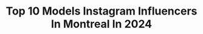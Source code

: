 ---
title: Top 10 Models Instagram Influencers In Montreal In 2024
description: >-
  Find top models Instagram influencers in Montreal in 2024. Most popular hashtags: #model #montreal #ootd #fashion.
platform: Instagram
hits: 40
text_top: Identify the best Instagram accounts on inBeat.
text_bottom: Our platform has 40 Instagram influencers like this in Montreal, Canada for you to collaborate.
profiles:
  - username: "krygerconnor"
    fullname: >-
      Connor Kryger
    bio: >-
      Vancouver 🇨🇦 22 @alaeriaagency Walk with me!
    location: "Canada"
    followers: 2934
    engagement: 1776
    commentsToLikes: 0.085506
    id: ck5hdo97bohna0i11niqmil6y
    verified: false
    hashtags: "#lamodels, #saintlaurent, #blackandwhite, #attempt"
  - username: "meemiegosselin"
    fullname: >-
      Meemie Gosselin | Mom Boss ✨
    bio: >-
      Be U, Be Unique is my phrase ✨ Authenticity level 1000 💯 Owner of @dammyawear 👙 Mom of soon to be three 👨‍👩‍👧‍👦🤰🏻
    location: "Canada"
    followers: 38702
    engagement: 25
    commentsToLikes: 0.007706
    id: ckaorahrnmf6t0i78s8y4ilvx
    verified: false
    hashtags: "#beubeunique, #picoftheday, #bodypositive, #outfitoftheday"
  - username: "ginger_rox"
    fullname: >-
      Roxanne
    bio: >-
      📌Montreal/TO🇨🇦 Model 👩🏻‍🦰📷37+countries Portraits @ginger_rox_ Toronto 24/27 Lisboa 7/10 Porto 11/13 Seville 13/15 Madrid 15/17 Barcelona 17/21 Toulo
    location: "Canada"
    followers: 23593
    engagement: 556
    commentsToLikes: 0.033331
    id: ck5hgv0ql4wus0i11jihf4yd5
    verified: false
    hashtags: "#redheadmodel, #instagoodmyphoto, #thepeoplescreatives, #instagood"
  - username: "stinakayy"
    fullname: >-
      𝐒𝐓𝐈𝐍𝐀 𝐊𝐀𝐘𝐘
    bio: >-
      𝗦𝗽𝗮𝗿𝘁𝗮𝗻, 𝗚𝗿𝗲𝗲𝗸 𝐆𝐨𝐝𝐝𝐞𝐬𝐬 📌 𝗶𝗻𝗾𝘂𝗶𝗿𝗶𝗲𝘀 -> 𝘀𝘁𝗶𝗶𝗻𝗮𝗮𝗸𝗮𝘆@𝗴𝗺𝗮𝗶𝗹.𝗰𝗼𝗺 📌 𝗧𝗶𝗸𝗧𝗼𝗸 & 𝗧𝘄𝗶𝘁𝘁𝗲𝗿 -> 𝗦𝘁𝗶𝗻𝗮𝗞𝗮𝘆𝘆 (3.2M) https://linktr.ee/stinakayy
    location: "Canada"
    followers: 720126
    engagement: 218
    commentsToLikes: 0.007791
    id: ck8wd0i0nd8v60j78oy7m0q5r
    verified: false
    hashtags: "#style, #ootd, #styleinspo, #puppy"
  - username: "florencemrtl"
    fullname: >-
      FLORENCE MARTEL
    bio: >-
      Montréal📍 Stay humble, be kind, work hard. ✨ 📥 DM for inquires & collabs Model | Acting 🎭 | Registered Nurse💉
    location: "Canada"
    followers: 6668
    engagement: 1250
    commentsToLikes: 0.210518
    id: ckapbmk5g0gfp0i7814gcjzli
    verified: false
    hashtags: "#montreal, #montrealphotography, #gingermodel, #fallvibes"
  - username: "mariechristinelab"
    fullname: >-
      Marie-Christine Labonté
    bio: >-
      PR girl • model @humankindmgmt • @cgmmodels between Montréal & Nashville 📩 mariechristinelabonte@gmail.com
    location: "Canada"
    followers: 12062
    engagement: 545
    commentsToLikes: 0.077700
    id: ck5c1p2rgvmxi0i11viuoppwe
    verified: false
    hashtags: "#jwpei, #montreal, #ootd, #fitcheck"
  - username: "billiebopbillie"
    fullname: >-
      B I L L I E ☾
    bio: >-
      Owner @sheermagazine Tattoo @billietats YouTube & podcast ☟︎
    location: "Canada"
    followers: 32989
    engagement: 343
    commentsToLikes: 0.010200
    id: ck5hcjwwwigby0i11bcu7r0b9
    verified: false
    hashtags: "#bae, #like4like, #models, #girlmodel"
  - username: "sofiacretaro"
    fullname: >-
      𝖘 🍓 𝖋 𝖎 𝖆
    bio: >-
      MIAMI- @cgmmodels NEW YORK- @jagmodels CANADA- @dulcedomodels 📍
    location: "Canada"
    followers: 20982
    engagement: 403
    commentsToLikes: 0.128773
    id: ck5c4j1yb1gia0i111b8xxlay
    verified: false
    hashtags: "#miamiswimweek, #charlottetilbury, #maccosmetics, #montreal"
  - username: "nickibats"
    fullname: >-
      NICKI BATS
    bio: >-
      Toronto 🦋 Montréal ugc creator • influencer • model collab: contact.nickibats@gmail.com
    location: "Canada"
    followers: 6634
    engagement: 407
    commentsToLikes: 0.111856
    id: ckmw1dsgd6qqo0j23kndyy0s0
    verified: false
    hashtags: "#torontofashion, #selinalife, #millennialmoney, #meetyouthere"
  - username: "virushigaasrikumar"
    fullname: >-
      Viruu | content creator
    bio: >-
      📍montréal • South Asian • Tamil Dance • Lifestyle • Beauty Tiktok : @virushigaasrikuma1 ( 55K+ ) 📧 : virushigaa.srikumar@gmail.com
    location: "Canada"
    followers: 108545
    engagement: 510
    commentsToLikes: 0.016420
    id: ckqeixj0xmusc0j239g5934qe
    verified: false
    hashtags: "#mtl, #model, #photoshoot, #chennai"
---